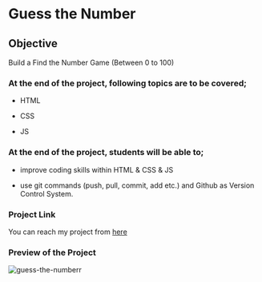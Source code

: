 # Guess the Number

## Objective

Build a Find the Number Game (Between 0 to 100)

### At the end of the project, following topics are to be covered;

- HTML 

- CSS

- JS

### At the end of the project, students will be able to;

- improve coding skills within HTML & CSS & JS

- use git commands (push, pull, commit, add etc.) and Github as Version Control System.
### Project Link
You can reach my project from [here](https://i-want-to-play-a-gamee.netlify.app/)
### Preview of the Project
![guess-the-numberr](https://user-images.githubusercontent.com/98649983/172426644-7be25654-8142-45fb-bf9b-8729254f1330.gif)


